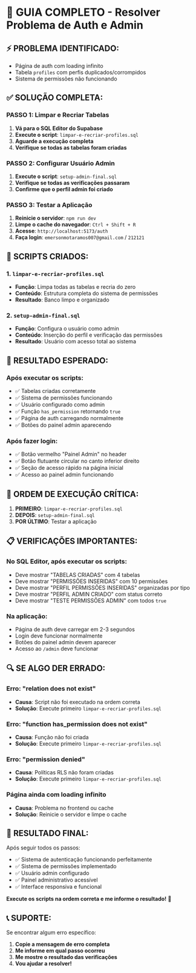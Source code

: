 # 🚨 GUIA COMPLETO - Resolver Problema de Auth e Admin

## ⚡ **PROBLEMA IDENTIFICADO:**
- Página de auth com loading infinito
- Tabela `profiles` com perfis duplicados/corrompidos
- Sistema de permissões não funcionando

## ✅ **SOLUÇÃO COMPLETA:**

### **PASSO 1: Limpar e Recriar Tabelas**
1. **Vá para o SQL Editor do Supabase**
2. **Execute o script**: `limpar-e-recriar-profiles.sql`
3. **Aguarde a execução completa**
4. **Verifique se todas as tabelas foram criadas**

### **PASSO 2: Configurar Usuário Admin**
1. **Execute o script**: `setup-admin-final.sql`
2. **Verifique se todas as verificações passaram**
3. **Confirme que o perfil admin foi criado**

### **PASSO 3: Testar a Aplicação**
1. **Reinicie o servidor**: `npm run dev`
2. **Limpe o cache do navegador**: `Ctrl + Shift + R`
3. **Acesse**: `http://localhost:5173/auth`
4. **Faça login**: `emersonmotaramos007@gmail.com` / `212121`

## 🔧 **SCRIPTS CRIADOS:**

### **1. `limpar-e-recriar-profiles.sql`**
- **Função**: Limpa todas as tabelas e recria do zero
- **Conteúdo**: Estrutura completa do sistema de permissões
- **Resultado**: Banco limpo e organizado

### **2. `setup-admin-final.sql`**
- **Função**: Configura o usuário como admin
- **Conteúdo**: Inserção do perfil e verificação das permissões
- **Resultado**: Usuário com acesso total ao sistema

## 🎯 **RESULTADO ESPERADO:**

### **Após executar os scripts:**
- ✅ Tabelas criadas corretamente
- ✅ Sistema de permissões funcionando
- ✅ Usuário configurado como admin
- ✅ Função `has_permission` retornando `true`
- ✅ Página de auth carregando normalmente
- ✅ Botões do painel admin aparecendo

### **Após fazer login:**
- ✅ Botão vermelho "Painel Admin" no header
- ✅ Botão flutuante circular no canto inferior direito
- ✅ Seção de acesso rápido na página inicial
- ✅ Acesso ao painel admin funcionando

## 🚨 **ORDEM DE EXECUÇÃO CRÍTICA:**

1. **PRIMEIRO**: `limpar-e-recriar-profiles.sql`
2. **DEPOIS**: `setup-admin-final.sql`
3. **POR ÚLTIMO**: Testar a aplicação

## 📋 **VERIFICAÇÕES IMPORTANTES:**

### **No SQL Editor, após executar os scripts:**
- Deve mostrar "TABELAS CRIADAS" com 4 tabelas
- Deve mostrar "PERMISSÕES INSERIDAS" com 10 permissões
- Deve mostrar "PERFIL PERMISSÕES INSERIDAS" organizadas por tipo
- Deve mostrar "PERFIL ADMIN CRIADO" com status correto
- Deve mostrar "TESTE PERMISSÕES ADMIN" com todos `true`

### **Na aplicação:**
- Página de auth deve carregar em 2-3 segundos
- Login deve funcionar normalmente
- Botões do painel admin devem aparecer
- Acesso ao `/admin` deve funcionar

## 🔍 **SE ALGO DER ERRADO:**

### **Erro: "relation does not exist"**
- **Causa**: Script não foi executado na ordem correta
- **Solução**: Execute primeiro `limpar-e-recriar-profiles.sql`

### **Erro: "function has_permission does not exist"**
- **Causa**: Função não foi criada
- **Solução**: Execute primeiro `limpar-e-recriar-profiles.sql`

### **Erro: "permission denied"**
- **Causa**: Políticas RLS não foram criadas
- **Solução**: Execute primeiro `limpar-e-recriar-profiles.sql`

### **Página ainda com loading infinito**
- **Causa**: Problema no frontend ou cache
- **Solução**: Reinicie o servidor e limpe o cache

## 🎉 **RESULTADO FINAL:**

Após seguir todos os passos:
- ✅ Sistema de autenticação funcionando perfeitamente
- ✅ Sistema de permissões implementado
- ✅ Usuário admin configurado
- ✅ Painel administrativo acessível
- ✅ Interface responsiva e funcional

**Execute os scripts na ordem correta e me informe o resultado!** 🎯

## 📞 **SUPORTE:**

Se encontrar algum erro específico:
1. **Copie a mensagem de erro completa**
2. **Me informe em qual passo ocorreu**
3. **Me mostre o resultado das verificações**
4. **Vou ajudar a resolver!**
